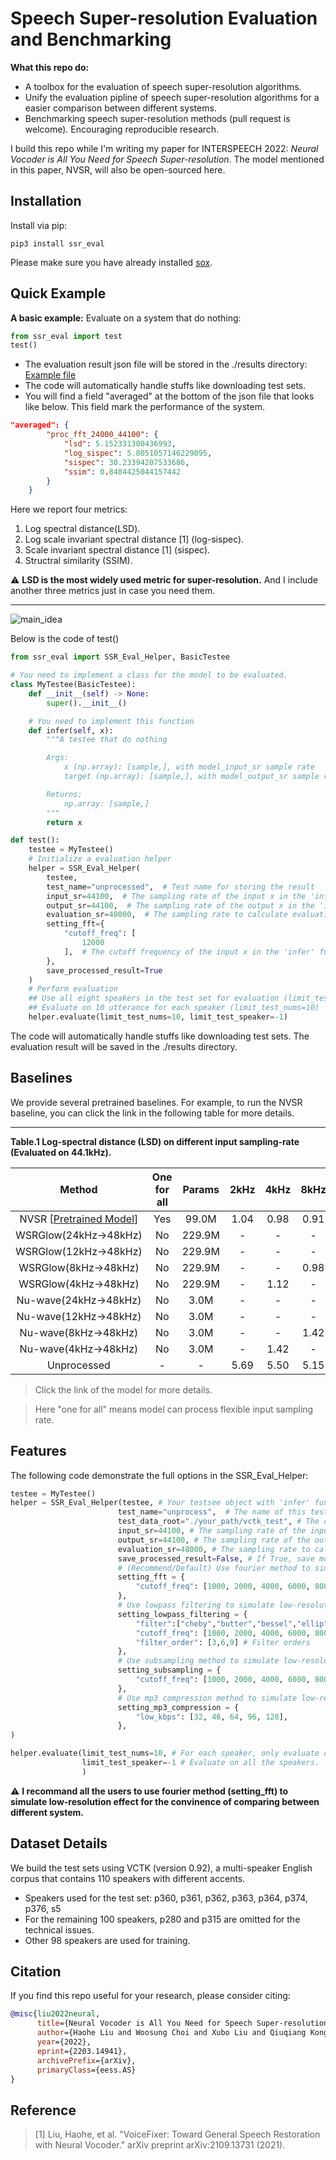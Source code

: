 # Speech Super-resolution Evaluation and Benchmarking
<b>What this repo do:</b>
- A toolbox for the evaluation of speech super-resolution algorithms.
- Unify the evaluation pipline of speech super-resolution algorithms for a easier comparison between different systems.
- Benchmarking speech super-resolution methods (pull request is welcome). Encouraging reproducible research.

I build this repo while I'm writing my paper for INTERSPEECH 2022: <i>Neural Vocoder is All You Need for Speech Super-resolution</i>. The model mentioned in this paper, NVSR, will also be open-sourced here.

## Installation  
Install via pip:
```shell
pip3 install ssr_eval
```
Please make sure you have already installed [sox](http://sox.sourceforge.net/sox.html).

## Quick Example

<b>A basic example:</b> Evaluate on a system that do nothing:

```python
from ssr_eval import test 
test()
```
- The evaluation result json file will be stored in the ./results directory: [Example file](https://github.com/haoheliu/ssr_eval/blob/main/examples/results/2022-03-28-18:07:54.109221-unprocessed.json)
- The code will automatically handle stuffs like downloading test sets.
- You will find a field "averaged" at the bottom of the json file that looks like below. This field mark the performance of the system.
```json
"averaged": {
        "proc_fft_24000_44100": {
            "lsd": 5.152331300436993,
            "log_sispec": 5.8051057146229095,
            "sispec": 30.23394207533686,
            "ssim": 0.8484425044157442
        }
    }
```
Here we report four metrics: 
1. Log spectral distance(LSD).
2. Log scale invariant spectral distance [1] (log-sispec).
3. Scale invariant spectral distance [1] (sispec).
4. Structral similarity (SSIM).

:warning: **LSD is the most widely used metric for super-resolution.** And I include another three metrics just in case you need them. 

<hr>

![main_idea](https://github.com/haoheliu/ssr_eval/blob/main/pics/main.png)

Below is the code of test()

```python
from ssr_eval import SSR_Eval_Helper, BasicTestee

# You need to implement a class for the model to be evaluated.
class MyTestee(BasicTestee):
    def __init__(self) -> None:
        super().__init__()

    # You need to implement this function
    def infer(self, x):
        """A testee that do nothing

        Args:
            x (np.array): [sample,], with model_input_sr sample rate
            target (np.array): [sample,], with model_output_sr sample rate

        Returns:
            np.array: [sample,]
        """
        return x

def test():
    testee = MyTestee()
    # Initialize a evaluation helper
    helper = SSR_Eval_Helper(
        testee,
        test_name="unprocessed",  # Test name for storing the result
        input_sr=44100,  # The sampling rate of the input x in the 'infer' function
        output_sr=44100,  # The sampling rate of the output x in the 'infer' function
        evaluation_sr=48000,  # The sampling rate to calculate evaluation metrics.
        setting_fft={
            "cutoff_freq": [
                12000
            ],  # The cutoff frequency of the input x in the 'infer' function
        },
        save_processed_result=True
    )
    # Perform evaluation
    ## Use all eight speakers in the test set for evaluation (limit_test_speaker=-1) 
    ## Evaluate on 10 utterance for each speaker (limit_test_nums=10)
    helper.evaluate(limit_test_nums=10, limit_test_speaker=-1)
```
The code will automatically handle stuffs like downloading test sets. The evaluation result will be saved in the ./results directory.

## Baselines

We provide several pretrained baselines. For example, to run the NVSR baseline, you can click the link in the following table for more details. 

<hr>

<b>Table.1 Log-spectral distance (LSD) on different input sampling-rate (Evaluated on 44.1kHz).</b>

|  Method | One for all | Params| 2kHz | 4kHz | 8kHz | 12kHz | 16kHz | 24kHz | 32kHz |  AVG |
|:--------------------:|:----:|:----:|:----:|:----:|:----:|:-----:|:-----:|:-----:|:-----:|:----:|
| NVSR [[Pretrained Model](https://github.com/haoheliu/ssr_eval/tree/main/examples/NVSR)] | Yes | 99.0M | 1.04 | 0.98 | 0.91 |  0.85 |  0.79 |  0.70 |  0.60 | 0.84 |
| WSRGlow(24kHz→48kHz) | No | 229.9M | - | - | - |  - |  - |  0.79 |  - | - |
| WSRGlow(12kHz→48kHz) | No | 229.9M | - | - | - |  0.87 |  - |  - |  - | - |
| WSRGlow(8kHz→48kHz) | No | 229.9M | - | - | 0.98 |  - |  - |  - |  - | - |
| WSRGlow(4kHz→48kHz) | No | 229.9M | - | 1.12 | - |  - |  - | - |  - | - |
| Nu-wave(24kHz→48kHz) | No | 3.0M | - | - | - |  - |  - |  1.22 |  - | - |
| Nu-wave(12kHz→48kHz) | No | 3.0M | - | - | - |  1.40 |  - |  - |  - | - |
| Nu-wave(8kHz→48kHz) | No | 3.0M | - | - | 1.42 |  - |  - |  - |  - | - |
| Nu-wave(4kHz→48kHz) | No | 3.0M | - | 1.42 | - |  - |  - |  - |  - | - |
| Unprocessed      | - |  - | 5.69 | 5.50 | 5.15 |  4.85 |  4.54 |  3.84 |  2.95 | 4.65 |

> Click the link of the model for more details.

> Here "one for all" means model can process flexible input sampling rate.

## Features
The following code demonstrate the full options in the SSR_Eval_Helper:

```python
testee = MyTestee()
helper = SSR_Eval_Helper(testee, # Your testsee object with 'infer' function implemented
                        test_name="unprocess",  # The name of this test. Used for saving the log file in the ./results directory
                        test_data_root="./your_path/vctk_test", # The directory to store the test data, which will be automatically downloaded.
                        input_sr=44100, # The sampling rate of the input x in the 'infer' function
                        output_sr=44100, # The sampling rate of the output x in the 'infer' function
                        evaluation_sr=48000, # The sampling rate to calculate evaluation metrics. 
                        save_processed_result=False, # If True, save model output in the dataset directory.
                        # (Recommend/Default) Use fourier method to simulate low-resolution effect
                        setting_fft = {
                            "cutoff_freq": [1000, 2000, 4000, 6000, 8000, 12000, 16000], # The cutoff frequency of the input x in the 'infer' function
                        }, 
                        # Use lowpass filtering to simulate low-resolution effect. All possible combinations will be evaluated. 
                        setting_lowpass_filtering = {
                            "filter":["cheby","butter","bessel","ellip"], # The type of filter 
                            "cutoff_freq": [1000, 2000, 4000, 6000, 8000, 12000, 16000], 
                            "filter_order": [3,6,9] # Filter orders
                        }, 
                        # Use subsampling method to simulate low-resolution effect
                        setting_subsampling = {
                            "cutoff_freq": [1000, 2000, 4000, 6000, 8000, 12000, 16000],
                        }, 
                        # Use mp3 compression method to simulate low-resolution effect
                        setting_mp3_compression = {
                            "low_kbps": [32, 48, 64, 96, 128],
                        },
)

helper.evaluate(limit_test_nums=10, # For each speaker, only evaluate on 10 utterances.
                limit_test_speaker=-1 # Evaluate on all the speakers. 
                )
```
:warning:
<b>
I recommand all the users to use fourier method (setting_fft) to simulate low-resolution effect for the convinence of comparing between different system.
</b>

## Dataset Details
We build the test sets using VCTK (version 0.92), a multi-speaker English corpus that contains 110 speakers with different accents. 
- Speakers used for the test set: p360, p361, p362, p363, p364, p374, p376, s5
- For the remaining 100 speakers, p280 and p315 are omitted for the technical issues.
- Other 98 speakers are used for training.

## Citation

If you find this repo useful for your research, please consider citing:

```bibtex
@misc{liu2022neural,
      title={Neural Vocoder is All You Need for Speech Super-resolution}, 
      author={Haohe Liu and Woosung Choi and Xubo Liu and Qiuqiang Kong and Qiao Tian and DeLiang Wang},
      year={2022},
      eprint={2203.14941},
      archivePrefix={arXiv},
      primaryClass={eess.AS}
}
```

## Reference 

> [1] Liu, Haohe, et al. "VoiceFixer: Toward General Speech Restoration with Neural Vocoder." arXiv preprint arXiv:2109.13731 (2021).